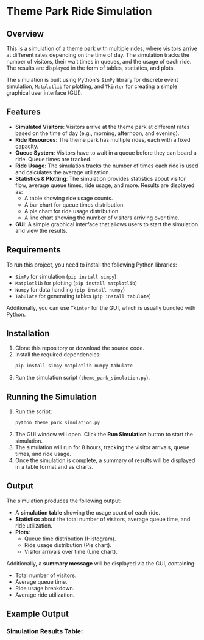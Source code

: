 # Theme Park Ride Simulation

## Overview
This is a simulation of a theme park with multiple rides, where visitors arrive at different rates depending on the time of day. The simulation tracks the number of visitors, their wait times in queues, and the usage of each ride. The results are displayed in the form of tables, statistics, and plots.

The simulation is built using Python's `SimPy` library for discrete event simulation, `Matplotlib` for plotting, and `Tkinter` for creating a simple graphical user interface (GUI).

## Features
- **Simulated Visitors**: Visitors arrive at the theme park at different rates based on the time of day (e.g., morning, afternoon, and evening).
- **Ride Resources**: The theme park has multiple rides, each with a fixed capacity.
- **Queue System**: Visitors have to wait in a queue before they can board a ride. Queue times are tracked.
- **Ride Usage**: The simulation tracks the number of times each ride is used and calculates the average utilization.
- **Statistics & Plotting**: The simulation provides statistics about visitor flow, average queue times, ride usage, and more. Results are displayed as:
  - A table showing ride usage counts.
  - A bar chart for queue times distribution.
  - A pie chart for ride usage distribution.
  - A line chart showing the number of visitors arriving over time.
- **GUI**: A simple graphical interface that allows users to start the simulation and view the results.

## Requirements
To run this project, you need to install the following Python libraries:
- `SimPy` for simulation (`pip install simpy`)
- `Matplotlib` for plotting (`pip install matplotlib`)
- `Numpy` for data handling (`pip install numpy`)
- `Tabulate` for generating tables (`pip install tabulate`)

Additionally, you can use `Tkinter` for the GUI, which is usually bundled with Python.

## Installation
1. Clone this repository or download the source code.
2. Install the required dependencies:
    ```bash
    pip install simpy matplotlib numpy tabulate
    ```
3. Run the simulation script (`theme_park_simulation.py`).

## Running the Simulation
1. Run the script:
    ```bash
    python theme_park_simulation.py
    ```
2. The GUI window will open. Click the **Run Simulation** button to start the simulation.
3. The simulation will run for 8 hours, tracking the visitor arrivals, queue times, and ride usage.
4. Once the simulation is complete, a summary of results will be displayed in a table format and as charts.

## Output
The simulation produces the following output:
- A **simulation table** showing the usage count of each ride.
- **Statistics** about the total number of visitors, average queue time, and ride utilization.
- **Plots**:
  - Queue time distribution (Histogram).
  - Ride usage distribution (Pie chart).
  - Visitor arrivals over time (Line chart).

Additionally, a **summary message** will be displayed via the GUI, containing:
- Total number of visitors.
- Average queue time.
- Ride usage breakdown.
- Average ride utilization.

## Example Output

### Simulation Results Table:
